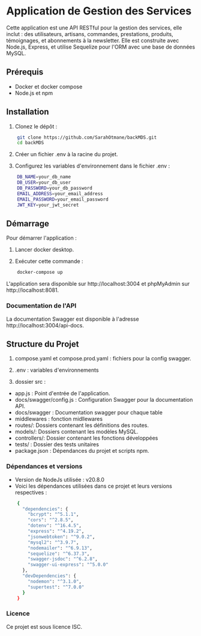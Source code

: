 # Application de Gestion des Services

Cette application est une API RESTful pour la gestion des services, elle inclut : des utilisateurs, artisans, commandes, prestations, produits, témoignages, et abonnements à la newsletter. 
Elle est construite avec Node.js, Express, et utilise Sequelize pour l'ORM avec une base de données MySQL.


## Prérequis
- Docker et docker compose
- Node.js et npm


## Installation
1. Clonez le dépôt :
```bash
    git clone https://github.com/SarahOtmane/backMDS.git
    cd backMDS
```

2. Créer un fichier .env à la racine du projet.

3. Configurez les variables d'environnement dans le fichier .env :
```bash
    DB_NAME=your_db_name
    DB_USER=your_db_user
    DB_PASSWORD=your_db_password
    EMAIL_ADDRESS=your_email_address
    EMAIL_PASSWORD=your_email_password
    JWT_KEY=your_jwt_secret
```

## Démarrage
Pour démarrer l'application :

1. Lancer docker desktop.

2. Exécuter cette commande : 
```bash
    docker-compose up
```

L'application sera disponible sur http://localhost:3004 et phpMyAdmin sur http://localhost:8081.

### Documentation de l'API
La documentation Swagger est disponible à l'adresse http://localhost:3004/api-docs.


## Structure du Projet
1. compose.yaml et compose.prod.yaml : fichiers pour la config swagger.

2. .env : variables d'environnements

3. dossier src : 
- app.js : Point d'entrée de l'application.
- docs/swagger/config.js : Configuration Swagger pour la documentation API.
- docs/swagger : Documentation swagger pour chaque table
- middlewares : fonction midllewares
- routes/: Dossiers contenant les définitions des routes.
- models/: Dossiers contenant les modèles MySQL.
- controllers/: Dossier contenant les fonctions développées
- tests/ : Dossier des tests unitaires
- package.json : Dépendances du projet et scripts npm.

### Dépendances et versions 
- Version de NodeJs utilisée : v20.8.0
- Voici les dépendances utilisées dans ce projet et leurs versions respectives :
```bash
    {
      "dependencies": {
        "bcrypt": "^5.1.1",
        "cors": "^2.8.5",
        "dotenv": "^16.4.5",
        "express": "^4.19.2",
        "jsonwebtoken": "^9.0.2",
        "mysql2": "^3.9.7",
        "nodemailer": "^6.9.13",
        "sequelize": "^6.37.3",
        "swagger-jsdoc": "^6.2.8",
        "swagger-ui-express": "^5.0.0"
      },
      "devDependencies": {
        "nodemon": "^3.1.0",
        "supertest": "^7.0.0"
      }
    }
```

### Licence
Ce projet est sous licence ISC.
